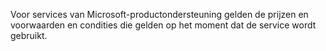 Voor services van Microsoft-productondersteuning gelden de prijzen en voorwaarden en condities die gelden op het moment dat de service wordt gebruikt.